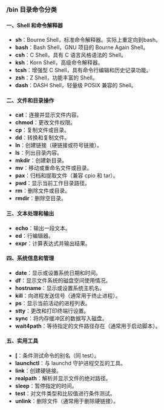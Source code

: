 ### **/bin 目录命令分类**

#### 一、Shell 和命令解释器

- **sh**：Bourne Shell，标准命令解释器。实际上重定向到bash。
- **bash**：Bash Shell，GNU 项目的 Bourne Again Shell。
- **csh**：C Shell，具有 C 语言风格语法的 Shell。
- **ksh**：Korn Shell，高级命令解释器。
- **tcsh**：增强型 C Shell，具有命令行编辑和历史记录功能。
- **zsh**：Z Shell，功能丰富的 Shell。
- **dash**：DASH Shell，轻量级 POSIX 兼容的 Shell。

#### 二、文件和目录操作

- **cat**：连接并显示文件内容。
- **chmod**：更改文件权限。
- **cp**：复制文件或目录。
- **dd**：转换和复制文件。
- **ln**：创建链接（硬链接或符号链接）。
- **ls**：列出目录内容。
- **mkdir**：创建新目录。
- **mv**：移动或重命名文件或目录。
- **pax**：归档和提取文件（兼容 cpio 和 tar）。
- **pwd**：显示当前工作目录路径。
- **rm**：删除文件或目录。
- **rmdir**：删除空目录。

#### 三、文本处理和输出

- **echo**：输出一段文本。
- **ed**：行编辑器。
- **expr**：计算表达式并输出结果。

#### 四、系统信息和管理

- **date**：显示或设置系统日期和时间。
- **df**：显示文件系统的磁盘空间使用情况。
- **hostname**：显示或设置系统主机名。
- **kill**：向进程发送信号（通常用于终止进程）。
- **ps**：显示当前活动的进程列表。
- **stty**：更改和打印终端行设置。
- **sync**：将内存缓冲区的数据写入磁盘。
- **wait4path**：等待指定的文件路径存在（通常用于启动脚本）。

#### 五、实用工具

- **[**：条件测试命令的别名（同 test）。
- **launchctl**：与 launchd 守护进程交互的工具。
- **link**：创建硬链接。
- **realpath**：解析并显示文件的绝对路径。
- **sleep**：暂停指定的时间。
- **test**：对文件类型和比较值进行条件测试。
- **unlink**：删除文件（通常用于删除硬链接）。
